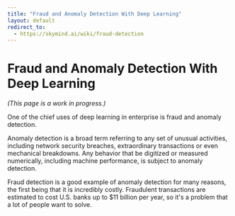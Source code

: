 ```yaml
---
title: "Fraud and Anomaly Detection With Deep Learning"
layout: default
redirect_to:
  - https://skymind.ai/wiki/fraud-detection
---
```


# Fraud and Anomaly Detection With Deep Learning

*(This page is a work in progress.)*

One of the chief uses of deep learning in enterprise is fraud and anomaly detection. 

Anomaly detection is a broad term referring to any set of unusual activities, including network security breaches, extraordinary transactions or even mechanical breakdowns. Any behavior that be digitized or measured numerically, including machine performance, is subject to anomaly detection. 

Fraud detection is a good example of anomaly detection for many reasons, the first being that it is incredibly costly. Fraudulent transactions are estimated to cost U.S. banks up to $11 billion per year, so it's a problem that a lot of people want to solve.


